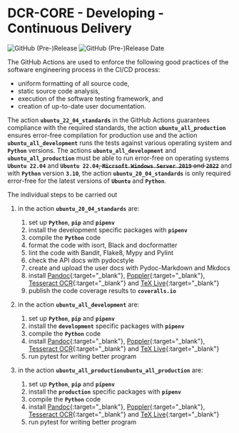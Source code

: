 # DCR-CORE - Developing - Continuous Delivery

![GitHub (Pre-)Release](https://img.shields.io/github/v/release/KonnexionsGmbH/dcr?include_prereleases)
![GitHub (Pre-)Release Date](https://img.shields.io/github/release-date-pre/KonnexionsGmbh/dcr-core)

The GitHub Actions are used to enforce the following good practices of the software engineering process in the CI/CD process:

- uniform formatting of all source code,
- static source code analysis,
- execution of the software testing framework, and
- creation of up-to-date user documentation.

The action **`ubuntu_22_04_standards`** in the GitHub Actions guarantees compliance with the required standards, the action **`ubuntu_all_production`** ensures error-free compilation for production use and the action **`ubuntu_all_development`** runs the tests against various operating system and **`Python`** versions.
The actions **`ubuntu_all_development`** and **`ubuntu_all_production`** must be able to run error-free on operating systems **`Ubuntu 22.04`** and **`Ubuntu 22.04`**~~, **`Micrsoft Windows Server 2019`** and **`2022`**~~ and with **`Python`** version **`3.10`**, the action **`ubuntu_20_04_standards`** is only required error-free for the latest versions of **`Ubuntu`** and **`Python`**.

The individual steps to be carried out 

1. in the action **`ubuntu_20_04_standards`** are:
    1. set up **`Python`**, **`pip`** and **`pipenv`**
    2. install the development specific packages with **`pipenv`**
    3. compile the **`Python`** code
    4. format the code with isort, Black and docformatter
    5. lint the code with Bandit, Flake8, Mypy and Pylint
    6. check the API docs with pydocstyle
    7. create and upload the user docs with Pydoc-Markdown and Mkdocs
    8. install [Pandoc](https://pandoc.org){:target="_blank"}, [Poppler](https://poppler.freedesktop.org){:target="_blank"}, [Tesseract OCR](https://github.com/tesseract-ocr/tesseract){:target="_blank"} and [TeX Live](https://www.tug.org/texlive){:target="_blank"}
    9. publish the code coverage results to **`coveralls.io`**

2. in the action **`ubuntu_all_development`** are:
    1. set up **`Python`**, **`pip`** and **`pipenv`**
    2. install the **`development`** specific packages with **`pipenv`**
    3. compile the **`Python`** code
    4. install [Pandoc](https://pandoc.org){:target="_blank"}, [Poppler](https://poppler.freedesktop.org){:target="_blank"}, [Tesseract OCR](https://github.com/tesseract-ocr/tesseract){:target="_blank"} and [TeX Live](https://www.tug.org/texlive){:target="_blank"}
    5. run pytest for writing better program

3. in the action **`ubuntu_all_productionubuntu_all_production`** are:
    1. set up **`Python`**, **`pip`** and **`pipenv`**
    2. install the **`production`** specific packages with **`pipenv`**
    3. compile the **`Python`** code
    4. install [Pandoc](https://pandoc.org){:target="_blank"}, [Poppler](https://poppler.freedesktop.org){:target="_blank"}, [Tesseract OCR](https://github.com/tesseract-ocr/tesseract){:target="_blank"} and [TeX Live](https://www.tug.org/texlive){:target="_blank"}
    5. run pytest for writing better program
    